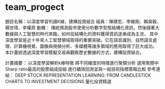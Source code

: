 # team_progect
題目名稱：以深度學習判讀K線，建構投資組合
組員：陳建宏、李維剛、賴昊毅、楊世瑋、李權原
動機：
傳統預測股市使用分析數字型態結構化資訊，然後隨著大數據與人工智慧的時代來臨，如何從結構化的資料獲得資訊逐漸成為主流， 其中深度學習是近十年來人工智慧領域取得的重要突破。它在語音識別、自然語言處理、計算機視覺、圖像與視頻分析、多媒體等諸多領域的應用取得了巨大成功。 本計畫欲透過深度學習模擬交易員觀察歷史數據的方式，建構投資組合。

計畫摘要：
以深度學習解析k棒特徵
將不同維度的特徵進行聚類分析
選用聚類中Sharp ratio最高的股票組成投組
進行績效回測並與一般技術指標策略比較
參考連結：
DEEP STOCK REPRESENTATION LEARNING: FROM CANDLESTICK CHARTS TO INVESTMENT DECISIONS
量化投資精選
